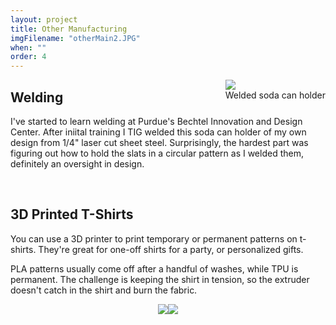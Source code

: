 ```yaml
---
layout: project
title: Other Manufacturing
imgFilename: "otherMain2.JPG"
when: ""
order: 4
---
```

<div class="imgCptnBox" style="float:right">
<img src="{{ "assets/images/otherMain2.JPG" | relative_url }}" class="articleImgMain">
<figcaption class="articleCaption">Welded soda can holder</figcaption>
</div>


## Welding

I've started to learn welding at Purdue's Bechtel Innovation and Design Center. After iniital training I TIG welded this soda can holder of my own design from 1/4" laser cut sheet steel. Surprisingly, the hardest part was figuring out how to hold the slats in a circular pattern as I welded them, definitely  an oversight in design.

<br>

## 3D Printed T-Shirts

You can use a 3D printer to print temporary or permanent patterns on t-shirts. They're great for one-off shirts for a party, or personalized gifts.

PLA patterns usually come off after a handful of washes, while TPU is permanent. The challenge is keeping the shirt in tension, so the extruder doesn't catch in the shirt and burn the fabric.

<div style="display:flex;justify-content:center">
    <img src="{{ "assets/images/otherMain.JPG" | relative_url }}" class="articleImg" style="float:none">
    <img src="{{ "assets/images/ssgf.JPG" | relative_url }}" class="articleImg" style="float:none">
</div>
